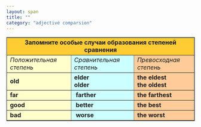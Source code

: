 ```yaml
---
layout: span
title: ""
category: "adjective comparsion"
---
```

<section class='rules'><table style="text-align: left; margin-left: auto; margin-right: auto;" border="1" cellpadding="5" cellspacing="0"><tbody>
<tr style="background-color: rgb(255, 204, 51); font-weight: bold;" align="center">
<td colspan="3" rowspan="1">Запомните особые
случаи образования степеней сравнения</td>
    </tr>
<tr>
<td style="background-color: rgb(255, 255, 204);font-style: italic;">Положительная
степень</td>
      <td style="background-color: rgb(204, 255, 255);font-style: italic;">Сравнительная
степень</td>
      <td style="background-color: rgb(255, 204, 153);font-style: italic;">Превосходная
степень</td>
    </tr>
<tr>
<td style="background-color: rgb(255, 255, 204); font-weight: bold;">old</td>
      <td style="background-color: rgb(204, 255, 255); font-weight: bold;">elder
      <br>
older</td>
      <td style="background-color: rgb(255, 204, 153); font-weight: bold;">the
eldest <br>
the oldest</td>
    </tr>
<tr>
<td style="background-color: rgb(255, 255, 204); font-weight: bold;">far</td>
      <td style="background-color: rgb(204, 255, 255); font-weight: bold;"> farther</td>
      <td style="background-color: rgb(255, 204, 153); font-weight: bold;">the
farthest</td>
    </tr>
<tr>
<td style="background-color: rgb(255, 255, 204); font-weight: bold;">good</td>
      <td style="background-color: rgb(204, 255, 255); font-weight: bold;"> better</td>
      <td style="background-color: rgb(255, 204, 153); font-weight: bold;">the
best</td>
    </tr>
<tr>
<td style="background-color: rgb(255, 255, 204); font-weight: bold;">bad</td>
      <td style="background-color: rgb(204, 255, 255); font-weight: bold;"> worse</td>
      <td style="background-color: rgb(255, 204, 153); font-weight: bold;">the
worst</td>
    </tr>
</tbody></table>
<br><br></section>